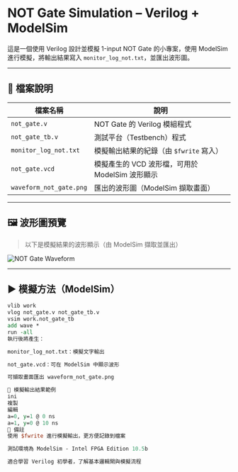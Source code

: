 # NOT Gate Simulation – Verilog + ModelSim

這是一個使用 Verilog 設計並模擬 1-input NOT Gate 的小專案，使用 ModelSim 進行模擬，將輸出結果寫入 `monitor_log_not.txt`，並匯出波形圖。

---

## 📂 檔案說明

| 檔案名稱               | 說明                                          |
|------------------------|-----------------------------------------------|
| `not_gate.v`           | NOT Gate 的 Verilog 模組程式                  |
| `not_gate_tb.v`        | 測試平台（Testbench）程式                     |
| `monitor_log_not.txt`  | 模擬輸出結果的紀錄（由 `$fwrite` 寫入）       |
| `not_gate.vcd`         | 模擬產生的 VCD 波形檔，可用於 ModelSim 波形顯示 |
| `waveform_not_gate.png`| 匯出的波形圖（ModelSim 擷取畫面）             |

---

## 🖼 波形圖預覽

> 以下是模擬結果的波形顯示（由 ModelSim 擷取並匯出）

![NOT Gate Waveform](waveform_not_gate.png)

---

## ▶️ 模擬方法（ModelSim）

```tcl
vlib work
vlog not_gate.v not_gate_tb.v
vsim work.not_gate_tb
add wave *
run -all
執行後將產生：

monitor_log_not.txt：模擬文字輸出

not_gate.vcd：可在 ModelSim 中顯示波形

可擷取畫面匯出 waveform_not_gate.png

🧪 模擬輸出結果範例
ini
複製
編輯
a=0, y=1 @ 0 ns
a=1, y=0 @ 10 ns
📌 備註
使用 $fwrite 進行模擬輸出，更方便記錄到檔案

測試環境為 ModelSim - Intel FPGA Edition 10.5b

適合學習 Verilog 初學者，了解基本邏輯閘與模擬流程